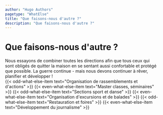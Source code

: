 ```yaml
---
author: "Hugo Authors"
pagetype: "WhatElse"
title: "Que faisons-nous d'autre ?"
description: "Que faisons-nous d'autre ?"
---
```


<h1 class="p-6 pl-40 text-3xl font-bold uppercase text-red-600">Que faisons-nous d'autre ?</h1>

<div class="inline-block p-6 pt-0 pl-40 w-1/2 text-base">
Nous essayons de combiner toutes les directions afin que tous ceux qui sont obligés de
quitter la maison en se sentant aussi confortable et protégé que possible.
La guerre continue - mais nous devons continuer à rêver, planifier et développer !
</div>
  <table class="border mx-auto border-gray-300 collapse text-2xl m-2 text-red-600 w-full lg:w-5/6 self-center">
    <tr>
      {{< odd-what-else-item text="Organisation de rassemblements et d'actions" >}}
      {{< even-what-else-item text="Master classes, séminaires" >}}
      {{< odd-what-else-item text="Sections sport et danse" >}} 
    </tr>
    <tr>
      {{< even-what-else-item text="Organisation d'excursions et de balades" >}}
      {{< odd-what-else-item text="Restauration et foires" >}}
      {{< even-what-else-item text="Développement du journalisme" >}} 
    </tr>
  </table>
</div>
